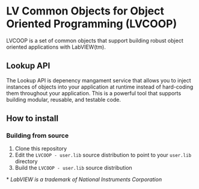 # LV Common Objects for Object Oriented Programming (LVCOOP)

LVCOOP is a set of common objects that support building robust object oriented applications with LabVIEW(tm).

## Lookup API

The Lookup API is depenency mangament service that allows you to inject instances of objects into your application at runtime instead of hard-coding them throughout your application. This is a powerful tool that supports building modular, reusable, and testable code.

## How to install

### Building from source

1) Clone this repository
2) Edit the `LVCOOP - user.lib` source distribution to point to your `user.lib` directory
3) Build the `LVCOOP - user.lib` source distribution



\* *LabVIEW is a trademark of National Instruments Corporation*

